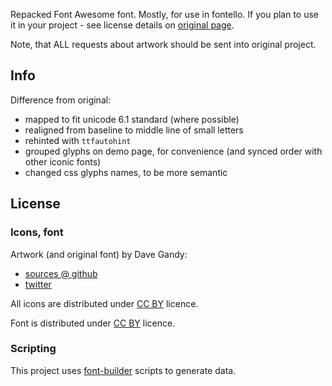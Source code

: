 Repacked Font Awesome font. Mostly, for use in fontello. If you plan to use it
in your project - see license details on [original page](http://fortawesome.github.com/Font-Awesome/).

Note, that ALL requests about artwork should be sent into original project.


Info
----

Difference from original:

- mapped to fit unicode 6.1 standard (where possible)
- realigned from baseline to middle line of small letters
- rehinted with `ttfautohint`
- grouped glyphs on demo page, for convenience
  (and synced order with other iconic fonts)
- changed css glyphs names, to be more semantic

License
-------

### Icons, font

Artwork (and original font) by Dave Gandy:

- [sources @ github](http://fortawesome.github.com/Font-Awesome/)
- [twitter](http://twitter.com/fortaweso_me/)

All icons are distributed under
[CC BY](http://creativecommons.org/licenses/by/3.0/) licence.

Font is distributed under
[CC BY](http://creativecommons.org/licenses/by/3.0/) licence.

### Scripting

This project uses [font-builder](https://github.com/fontello/font-builder) scripts to generate data.

